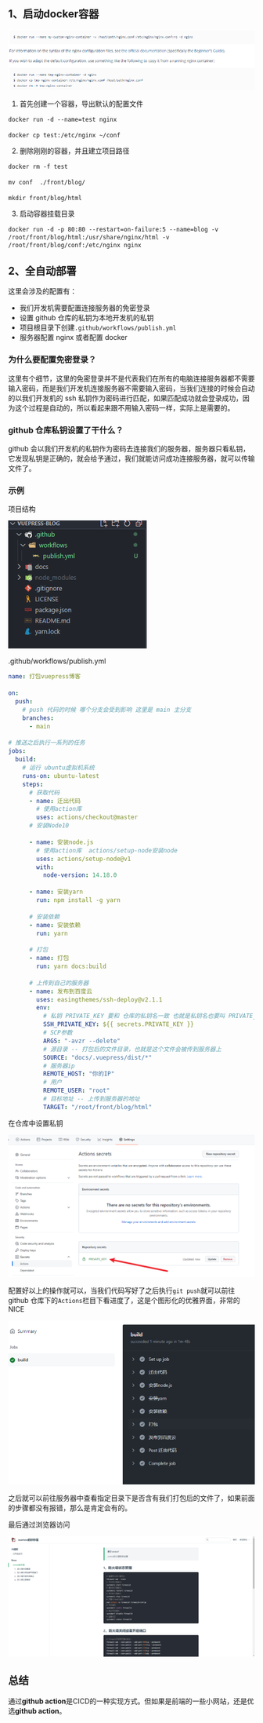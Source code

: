 ## 1、启动docker容器

![image-20220422184600670](./assets/image-20220422184600670.png)

1. 首先创建一个容器，导出默认的配置文件

```shell
docker run -d --name=test nginx

docker cp test:/etc/nginx ~/conf
```

2. 删除刚刚的容器，并且建立项目路径

```shell
docker rm -f test 

mv conf  ./front/blog/

mkdir front/blog/html
```

3. 启动容器挂载目录

```shell
docker run -d -p 80:80 --restart=on-failure:5 --name=blog -v /root/front/blog/html:/usr/share/nginx/html -v /root/front/blog/conf:/etc/nginx nginx
```

## 2、全自动部署

这里会涉及的配置有：

- 我们开发机需要配置连接服务器的免密登录
- 设置 github 仓库的私钥为本地开发机的私钥
- 项目根目录下创建`.github/workflows/publish.yml`
- 服务器配置 nginx 或者配置 docker

### 为什么要配置免密登录？

这里有个细节，这里的免密登录并不是代表我们在所有的电脑连接服务器都不需要输入密码，而是我们开发机连接服务器不需要输入密码，当我们连接的时候会自动的以我们开发机的 ssh 私钥作为密码进行匹配，如果匹配成功就会登录成功，因为这个过程是自动的，所以看起来跟不用输入密码一样，实际上是需要的。

### github 仓库私钥设置了干什么？

github 会以我们开发机的私钥作为密码去连接我们的服务器，服务器只看私钥，它发现私钥是正确的，就会给予通过，我们就能访问成功连接服务器，就可以传输文件了。

### 示例

项目结构

![image-20220422192911885](./assets/image-20220422192911885.png)

.github/workflows/publish.yml

```yml
name: 打包vuepress博客

on:
  push:
    # push 代码的时候 哪个分支会受到影响 这里是 main 主分支
    branches:
      - main

# 推送之后执行一系列的任务
jobs:
  build:
    # 运行 ubuntu虚拟机系统
    runs-on: ubuntu-latest
    steps:
      # 获取代码
      - name: 迁出代码
        # 使用action库
        uses: actions/checkout@master
      # 安装Node10

      - name: 安装node.js
        # 使用action库  actions/setup-node安装node
        uses: actions/setup-node@v1
        with:
          node-version: 14.18.0

      - name: 安装yarn
        run: npm install -g yarn

      # 安装依赖
      - name: 安装依赖
        run: yarn

      # 打包
      - name: 打包
        run: yarn docs:build

      # 上传到自己的服务器
      - name: 发布到百度云
        uses: easingthemes/ssh-deploy@v2.1.1
        env:
          # 私钥 PRIVATE_KEY 要和 仓库的私钥名一致 也就是私钥名也要叫 PRIVATE_KEY
          SSH_PRIVATE_KEY: ${{ secrets.PRIVATE_KEY }}
          # SCP参数
          ARGS: "-avzr --delete"
          # 源目录 -- 打包后的文件目录，也就是这个文件会被传到服务器上
          SOURCE: "docs/.vuepress/dist/*"
          # 服务器ip
          REMOTE_HOST: "你的IP"
          # 用户
          REMOTE_USER: "root"
          # 目标地址 -- 上传到服务器的地址
          TARGET: "/root/front/blog/html"

```

在仓库中设置私钥

![image-20220422193518653](./assets/image-20220422193518653.png)

配置好以上的操作就可以，当我们代码写好了之后执行`git push`就可以前往 github 仓库下的`Actions`栏目下看进度了，这是个图形化的优雅界面，非常的 NICE

![image-20220422200013867](./assets/image-20220422200013867.png)

之后就可以前往服务器中查看指定目录下是否含有我们打包后的文件了，如果前面的步骤都没有报错，那么是肯定会有的。

最后通过浏览器访问

![image-20220422201018474](./assets/image-20220422201018474.png)

## 总结

通过**github action**是CICD的一种实现方式。但如果是前端的一些小网站，还是优选**github action**。

